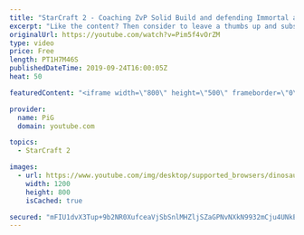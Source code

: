 ```yaml
---
title: "StarCraft 2 - Coaching ZvP Solid Build and defending Immortal attacks - coaching D3"
excerpt: "Like the content? Then consider to leave a thumbs up and subscribe! ;)    If you wish to support me please consider supporting my patreon: [https://www.patreon.com/PiGSC2](https://www.patreon.com/PiGSC2)    ### Videos don’t appear in your feed and you want to get notified about new uploads? Press the"
originalUrl: https://youtube.com/watch?v=Pim5f4vOrZM
type: video
price: Free
length: PT1H7M46S
publishedDateTime: 2019-09-24T16:00:05Z
heat: 50

featuredContent: "<iframe width=\"800\" height=\"500\" frameborder=\"0\" src=\"https://www.youtube.com/embed/Pim5f4vOrZM\" allow=\"accelerometer; autoplay; encrypted-media; gyroscope; picture-in-picture\" allowfullscreen></iframe>"

provider:
  name: PiG
  domain: youtube.com

topics:
  - StarCraft 2

images:
  - url: https://www.youtube.com/img/desktop/supported_browsers/dinosaur.png
    width: 1200
    height: 800
    isCached: true

secured: "mFIU1dvX3Tup+9b2NR0XufceaVjSbSnlMHZljSZaGPNvNXkN9932mCju4UNkEovbUgsJHyJIUsVlL9Px+F1G1HLlBcUvYThZ5cdc93aW3qGcjJWuWdW6wE/yElolPluZGAccD8PRcHAqATERUtD+Yt5jJaEHJ8mVZSDOqVV3BmaqPsNBVX5yX61VmIDeHja8VoEgGsWehdRnbFv81x/GVCAe4XbmXs1cOoNSQg02SRq1C3rDx/wC2S2BjJzdEIUfPimdcHABQV5UphcYyHPhKUgk1SJ1oJvx3kBU9asMYkzrLteU5qwRXmPXnCxWYfqobXcW+QNsJvYskiIgEMVcaCSdUVtgq1EfkEa0z2xv4T9e0NFh+ekcsDSmkep8PvEMeINUzUuNkj2tpk6u3pBtugN2iQa5CnGLwj7afX3jBMI=;qM2FViAnf2+14GSbJk+JIA=="
---
```


